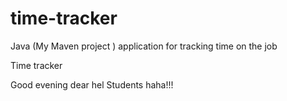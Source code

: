 # time-tracker
Java (My Maven project ) application for tracking time on the job

Time tracker

Good evening dear hel Students haha!!!
